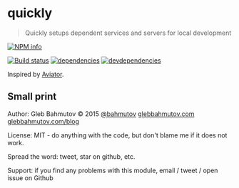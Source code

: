 # quickly

> Quickly setups dependent services and servers for local development

[![NPM info][nodei.co]](https://npmjs.org/package/quickly)

[![Build status][ci-image]][ci-url]
[![dependencies][dependencies-image]][dependencies-url]
[![devdependencies][quickly-devdependencies-image] ][quickly-devdependencies-url]

Inspired by [Aviator][aviator].

[aviator]: http://engineering.clever.com/2015/04/08/aviator-locally-launch-a-service-and-all-its-dependent-services/

## Small print

Author: Gleb Bahmutov &copy; 2015
[@bahmutov](https://twitter.com/bahmutov) [glebbahmutov.com](http://glebbahmutov.com)
[glebbahmutov.com/blog](http://glebbahmutov.com/blog)

License: MIT - do anything with the code, but don't blame me if it does not work.

Spread the word: tweet, star on github, etc.

Support: if you find any problems with this module, email / tweet / open issue on Github

[ci-image]: https://travis-ci.org/bahmutov/quickly.png?branch=master
[ci-url]: https://travis-ci.org/bahmutov/quickly
[nodei.co]: https://nodei.co/npm/quickly.png?downloads=true
[dependencies-image]: https://david-dm.org/bahmutov/quickly.png
[dependencies-url]: https://david-dm.org/bahmutov/quickly
[quickly-devdependencies-image]: https://david-dm.org/bahmutov/quickly/dev-status.png
[quickly-devdependencies-url]: https://david-dm.org/bahmutov/quickly#info=devDependencies
